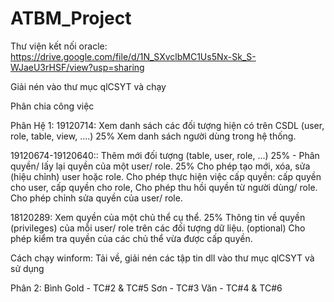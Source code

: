 # ATBM_Project
Thư viện kết nối oracle: https://drive.google.com/file/d/1N_SXvclbMC1Us5Nx-Sk_S-WJaeU3rHSF/view?usp=sharing

Giải nén vào thư mục qlCSYT và chạy


Phân chia công việc 


Phân Hệ 1:
19120714: Xem danh sách các đối tượng hiện có trên CSDL (user, role, table, view, ....) 25%
Xem danh sách người dùng trong hệ thống.

19120674-19120640:: Thêm mới đối tượng (table, user, role, ...) 25% - Phân quyền/ lấy lại quyền của một user/ role. 25%
Cho phép tạo mới, xóa, sửa (hiệu chỉnh) user hoặc role.
Cho phép thực hiện việc cấp quyền: cấp quyền cho user, cấp quyền cho role,
Cho phép thu hồi quyền từ người dùng/ role.
Cho phép chỉnh sửa quyền của user/ role.

18120289: Xem quyền của một chủ thể cụ thể. 25%
Thông tin về quyền (privileges) của mỗi user/ role trên các đối tượng dữ liệu.
(optional) Cho phép kiểm tra quyền của các chủ thể vừa được cấp quyền.


Cách chạy winform:
Tải về, giải nén các tập tin dll vào thư mục qlCSYT và sử dụng


Phân 2:
Bình Gold - TC#2 & TC#5
Sơn - TC#3
Văn - TC#4 & TC#6
